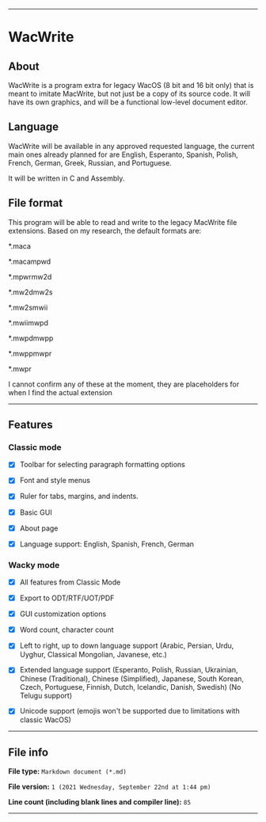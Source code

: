 
***

# WacWrite

## About

WacWrite is a program extra for legacy WacOS (8 bit and 16 bit only) that is meant to imitate MacWrite, but not just be a copy of its source code. It will have its own graphics, and will be a functional low-level document editor.

## Language

WacWrite will be available in any approved requested language, the current main ones already planned for are English, Esperanto, Spanish, Polish, French, German, Greek, Russian, and Portuguese.

It will be written in C and Assembly.

## File format

This program will be able to read and write to the legacy MacWrite file extensions. Based on my research, the default formats are:

*.maca 

*.macampwd

*.mpwrmw2d

*.mw2dmw2s

*.mw2smwii

*.mwiimwpd 

*.mwpdmwpp

*.mwppmwpr

*.mwpr

I cannot confirm any of these at the moment, they are placeholders for when I find the actual extension

***

## Features

### Classic mode

- [x] Toolbar for selecting paragraph formatting options

- [x] Font and style menus

- [x]  Ruler for tabs, margins, and indents. 

- [x] Basic GUI

- [x] About page

- [x] Language support: English, Spanish, French, German

### Wacky mode

- [x] All features from Classic Mode

- [x] Export to ODT/RTF/UOT/PDF

- [x] GUI customization options

- [x] Word count, character count

- [x] Left to right, up to down language support (Arabic, Persian, Urdu, Uyghur, Classical Mongolian, Javanese, etc.)

- [x] Extended language support (Esperanto, Polish, Russian, Ukrainian, Chinese (Traditional), Chinese (Simplified), Japanese, South Korean, Czech, Portuguese, Finnish, Dutch, Icelandic, Danish, Swedish) (No Telugu support)

- [x] Unicode support (emojis won't be supported due to limitations with classic WacOS)

***

## File info

**File type:** `Markdown document (*.md)`

**File version:** `1 (2021 Wednesday, September 22nd at 1:44 pm)`

**Line count (including blank lines and compiler line):** `85`

***

